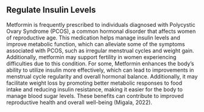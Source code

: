 
## Regulate Insulin Levels

Metformin is frequently prescribed to individuals diagnosed with Polycystic Ovary Syndrome (PCOS), a common hormonal disorder that affects women of reproductive age. This medication helps manage insulin levels and improve metabolic function, which can alleviate some of the symptoms associated with PCOS, such as irregular menstrual cycles and weight gain. Additionally, metformin may support fertility in women experiencing difficulties due to this condition. For some, Metformin enhances the body’s ability to utilize insulin more effectively, which can lead to improvements in menstrual cycle regularity and overall hormonal balance. Additionally, it may facilitate weight loss by promoting better metabolic responses to food intake and reducing insulin resistance, making it easier for the body to manage blood sugar levels. These benefits can contribute to improved reproductive health and overall well-being (Migala, 2022).